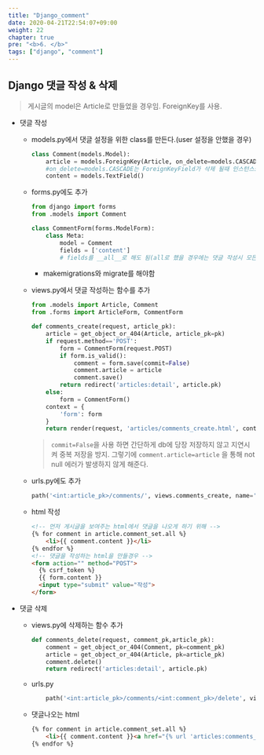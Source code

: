 ```yaml
---
title: "Django_comment"
date: 2020-04-21T22:54:07+09:00
weight: 22
chapter: true
pre: "<b>6. </b>"
tags: ["django", "comment"]
---
```


## Django 댓글 작성 & 삭제

> 게시글의 model은 Article로 만들었을 경우임. ForeignKey를 사용.

- 댓글 작성

  - models.py에서 댓글 설정을 위한 class를 만든다.(user 설정을 안했을 경우)

    ```python
    class Comment(models.Model):
        article = models.ForeignKey(Article, on_delete=models.CASCADE)
        #on_delete=models.CASCADE는 ForeignKeyField가 삭제 될때 인스턴스도 같이 삭제
        content = models.TextField()
    ```

  - forms.py에도 추가

    ```python
    from django import forms
    from .models import Comment
    
    class CommentForm(forms.ModelForm):
        class Meta:
            model = Comment
            fields = ['content']
            # fields를 __all__로 해도 됨(all로 했을 경우에는 댓글 작성시 모든 값을 잘 입력 해야한다. *all로 하고 필요한 값을 입력 안했을 경우 저장이 되지 않음)
    ```

    - makemigrations와 migrate를 해야함

  - views.py에서 댓글 작성하는 함수를 추가

    ```python
    from .models import Article, Comment
    from .forms import ArticleForm, CommentForm
    
    def comments_create(request, article_pk):
        article = get_object_or_404(Article, article_pk=pk)
        if request.method=='POST':
            form = CommentForm(request.POST)
            if form.is_valid():
                comment = form.save(commit=False)
                comment.article = article
                comment.save()
            return redirect('articles:detail', article.pk)
        else:
            form = CommentForm()
        context = {
            'form': form
        }
        return render(request, 'articles/comments_create.html', context)
    ```

    > `commit=False`을 사용 하면 간단하게 db에 당장 저장하지 않고 지연시켜 중복 저장을 방지. 그렇기에 `comment.article=article` 을 통해  not null 에러가 발생하지 않게 해준다. 

  - urls.py에도 추가

    ```python
    path('<int:article_pk>/comments/', views.comments_create, name='comments_create'),
    ```

  - html 작성

    ```html
    <!-- 먼저 게시글을 보여주는 html에서 댓글을 나오게 하기 위해 -->
    {% for comment in article.comment_set.all %}
    	<li>{{ comment.content }}</li>
    {% endfor %}
    <!-- 댓글을 작성하는 html을 만들경우 -->
    <form action="" method="POST">
      {% csrf_token %}
      {{ form.content }}
      <input type="submit" value="작성">
    </form>
    ```

- 댓글 삭제

  - views.py에 삭제하는 함수 추가

    ```python
    def comments_delete(request, comment_pk,article_pk):
        comment = get_object_or_404(Comment, pk=comment_pk)
        article = get_object_or_404(Article, pk=article_pk)
        comment.delete()
        return redirect('articles:detail', article.pk)
    ```

  - urls.py

    ```python
        path('<int:article_pk>/comments/<int:comment_pk>/delete', views.comments_delete, name='comments_delete')
    ```

  - 댓글나오는 html

    ```html
    {% for comment in article.comment_set.all %}
    	<li>{{ comment.content }}<a href="{% url 'articles:comments_delete' article.pk comment.pk %}">삭제</a></li>
    {% endfor %}
    ```

    

